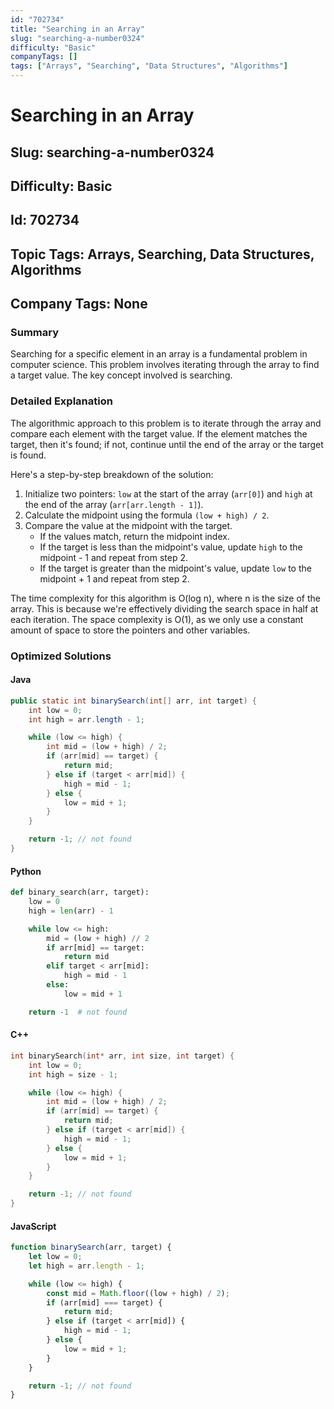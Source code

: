 ```yaml
---
id: "702734"
title: "Searching in an Array"
slug: "searching-a-number0324"
difficulty: "Basic"
companyTags: []
tags: ["Arrays", "Searching", "Data Structures", "Algorithms"]
---
```


# Searching in an Array
## Slug: searching-a-number0324
## Difficulty: Basic
## Id: 702734
## Topic Tags: Arrays, Searching, Data Structures, Algorithms
## Company Tags: None

### Summary
Searching for a specific element in an array is a fundamental problem in computer science. This problem involves iterating through the array to find a target value. The key concept involved is searching.

### Detailed Explanation
The algorithmic approach to this problem is to iterate through the array and compare each element with the target value. If the element matches the target, then it's found; if not, continue until the end of the array or the target is found.

Here's a step-by-step breakdown of the solution:

1.  Initialize two pointers: `low` at the start of the array (`arr[0]`) and `high` at the end of the array (`arr[arr.length - 1]`).
2.  Calculate the midpoint using the formula `(low + high) / 2`.
3.  Compare the value at the midpoint with the target.
    *   If the values match, return the midpoint index.
    *   If the target is less than the midpoint's value, update `high` to the midpoint - 1 and repeat from step 2.
    *   If the target is greater than the midpoint's value, update `low` to the midpoint + 1 and repeat from step 2.

The time complexity for this algorithm is O(log n), where n is the size of the array. This is because we're effectively dividing the search space in half at each iteration. The space complexity is O(1), as we only use a constant amount of space to store the pointers and other variables.

### Optimized Solutions

#### Java
```java
public static int binarySearch(int[] arr, int target) {
    int low = 0;
    int high = arr.length - 1;

    while (low <= high) {
        int mid = (low + high) / 2;
        if (arr[mid] == target) {
            return mid;
        } else if (target < arr[mid]) {
            high = mid - 1;
        } else {
            low = mid + 1;
        }
    }

    return -1; // not found
}
```

#### Python
```python
def binary_search(arr, target):
    low = 0
    high = len(arr) - 1

    while low <= high:
        mid = (low + high) // 2
        if arr[mid] == target:
            return mid
        elif target < arr[mid]:
            high = mid - 1
        else:
            low = mid + 1

    return -1  # not found
```

#### C++
```cpp
int binarySearch(int* arr, int size, int target) {
    int low = 0;
    int high = size - 1;

    while (low <= high) {
        int mid = (low + high) / 2;
        if (arr[mid] == target) {
            return mid;
        } else if (target < arr[mid]) {
            high = mid - 1;
        } else {
            low = mid + 1;
        }
    }

    return -1; // not found
}
```

#### JavaScript
```javascript
function binarySearch(arr, target) {
    let low = 0;
    let high = arr.length - 1;

    while (low <= high) {
        const mid = Math.floor((low + high) / 2);
        if (arr[mid] === target) {
            return mid;
        } else if (target < arr[mid]) {
            high = mid - 1;
        } else {
            low = mid + 1;
        }
    }

    return -1; // not found
}
```